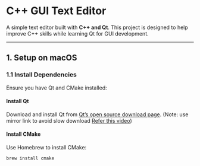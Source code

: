 # **C++ GUI Text Editor**  

A simple text editor built with **C++ and Qt**. This project is designed to help improve C++ skills while learning Qt for GUI development.  

---

## **1. Setup on macOS**  

### **1.1 Install Dependencies**  
Ensure you have Qt and CMake installed:  

#### **Install Qt**  
Download and install Qt from [Qt’s open source download page](https://www.qt.io/download-qt-installer-oss). (Note: use mirror link to avoid slow download [Refer this video](https://www.youtube.com/watch?v=M7w13VR1xOY))

#### **Install CMake**  
Use Homebrew to install CMake:  
```sh
brew install cmake